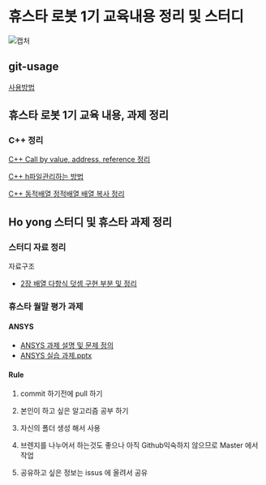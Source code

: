 # 휴스타 로봇 1기 교육내용 정리 및 스터디 

![캡처](https://user-images.githubusercontent.com/9815703/68393016-6776d600-01ae-11ea-92a4-02d38d5768d1.PNG)

## git-usage

[사용방법](https://github.com/HUST-Robot/Algorithm_miscellaneous-work/issues/1) 

## 휴스타 로봇 1기 교육 내용, 과제 정리
### C++ 정리
[C++ Call by value, address, reference 정리](https://github.com/HUST-Robot/Algorithm_miscellaneous-work/issues/2)

[C++ h파일관리하는 방법](https://github.com/HUST-Robot/Algorithm_miscellaneous-work/issues/6)

[C++ 동적배열 정적배열 배열 복사 정리](https://github.com/HUST-Robot/Algorithm_miscellaneous-work/issues/3)

## Ho yong 스터디 및 휴스타 과제 정리

### 스터디 자료 정리 
 자료구조 
 - [2장 배열 다항식 덧셈 구현 부분 및 정리](https://github.com/HUST-Robot/Algorithm_miscellaneous-work/tree/master/Ho%20yong/Data%20Structure/PolynomialAdd)

### 휴스타 월말 평가 과제
#### ANSYS 
 - [ANSYS 과제 설명 및 문제 정의](https://github.com/HUST-Robot/Algorithm_miscellaneous-work/blob/master/Ho%20yong/ANSYS/README.md)
 - [ANSYS 실습 과제.pptx](https://github.com/HUST-Robot/Algorithm_miscellaneous-work/raw/master/Ho%20yong/ANSYS/KHY_ANSYS%20%EC%8B%A4%EC%8A%B5%20%ED%95%B4%EC%84%9D%20%EA%B3%BC%EC%A0%9C.pptx)


#### Rule
1. commit 하기전에 pull 하기 

2. 본인이 하고 싶은 알고리즘 공부 하기

3. 자신의 폴더 생성 해서 사용 

4. 브렌지를 나누어서 하는것도 좋으나 아직 
   Github익숙하지 않으므로 Master 에서 작업

5. 공유하고 싶은 정보는 issus 에 올려서 공유

